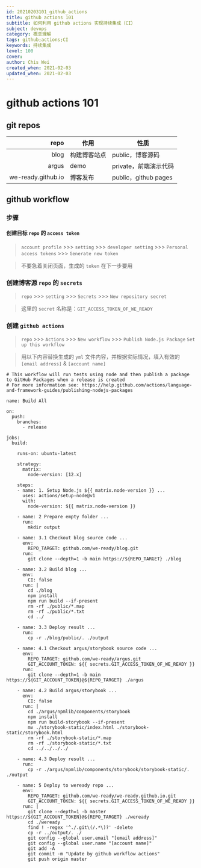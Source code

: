 ```yaml
---
id: 20210203101_github_actions
title: github actions 101
subtitle: 如何利用 github actions 实现持续集成（CI）
subject: devops
category: 概念理解
tags: github;actions;CI
keywords: 持续集成
level: 100
cover: 
author: Chis Wei
created_when: 2021-02-03
updated_when: 2021-02-03
---
```


# github actions 101

## git repos

|repo|作用|性质|
|--:|---|---|
|blog|构建博客站点|public，博客源码|
|argus|demo|private，前端演示代码|
|we-ready.github.io|博客发布|public，github pages|

## github workflow

### 步骤

#### 创建目标 `repo` 的 `access token`

> `account profile` >>> `setting` >>> `developer setting` >>> `Personal access tokens` >>> `Generate new token`

> 不要急着关闭页面，生成的 `token` 在下一步要用

### 创建博客源 `repo` 的 `secrets`

> `repo` >>> `setting` >>> `Secrets` >>> `New repository secret`

> 这里的 `secret` 名称是：`GIT_ACCESS_TOKEN_OF_WE_READY`

### 创建 `github actions`

> `repo` >>> `Actions` >>> `New workflow` >>> `Publish Node.js Package` `Set up this workflow`

> 用以下内容替换生成的 `yml` 文件内容，并根据实际情况，填入有效的 `[email address]` & `[account name]`

```
# This workflow will run tests using node and then publish a package to GitHub Packages when a release is created
# For more information see: https://help.github.com/actions/language-and-framework-guides/publishing-nodejs-packages

name: Build All

on:
  push:
    branches:    
      - release

jobs:
  build:

    runs-on: ubuntu-latest

    strategy:
      matrix:
        node-version: [12.x]

    steps:
    - name: 1. Setup Node.js ${{ matrix.node-version }} ...
      uses: actions/setup-node@v1
      with:
        node-version: ${{ matrix.node-version }}

    - name: 2 Prepare empty folder ...
      run:
        mkdir output

    - name: 3.1 Checkout blog source code ...
      env:
        REPO_TARGET: github.com/we-ready/blog.git
      run:
        git clone --depth=1 -b main https://${REPO_TARGET} ./blog

    - name: 3.2 Build blog ...
      env:
        CI: false
      run: |
        cd ./blog
        npm install
        npm run build --if-present
        rm -rf ./public/*.map
        rm -rf ./public/*.txt
        cd ../

    - name: 3.3 Deploy result ...
      run:
        cp -r ./blog/public/. ./output

    - name: 4.1 Checkout argus/storybook source code ...
      env:
        REPO_TARGET: github.com/we-ready/argus.git
        GIT_ACCOUNT_TOKEN: ${{ secrets.GIT_ACCESS_TOKEN_OF_WE_READY }}
      run:
        git clone --depth=1 -b main https://${GIT_ACCOUNT_TOKEN}@${REPO_TARGET} ./argus

    - name: 4.2 Build argus/storybook ...
      env:
        CI: false
      run: |
        cd ./argus/npmlib/components/storybook
        npm install
        npm run build-storybook --if-present
        mv ./storybook-static/index.html ./storybook-static/storybook.html
        rm -rf ./storybook-static/*.map
        rm -rf ./storybook-static/*.txt
        cd ../../../../

    - name: 4.3 Deploy result ...
      run:
        cp -r ./argus/npmlib/components/storybook/storybook-static/. ./output

    - name: 5 Deploy to weready repo ...
      env:
        REPO_TARGET: github.com/we-ready/we-ready.github.io.git
        GIT_ACCOUNT_TOKEN: ${{ secrets.GIT_ACCESS_TOKEN_OF_WE_READY }}
      run: |
        git clone --depth=1 -b master https://${GIT_ACCOUNT_TOKEN}@${REPO_TARGET} ./weready
        cd ./weready
        find ! -regex '^./.git\(/.*\)?' -delete
        cp -r ../output/. ./
        git config --global user.email "[email address]"
        git config --global user.name "[account name]"
        git add -A
        git commit -m "Update by github workflow actions"
        git push origin master

```
